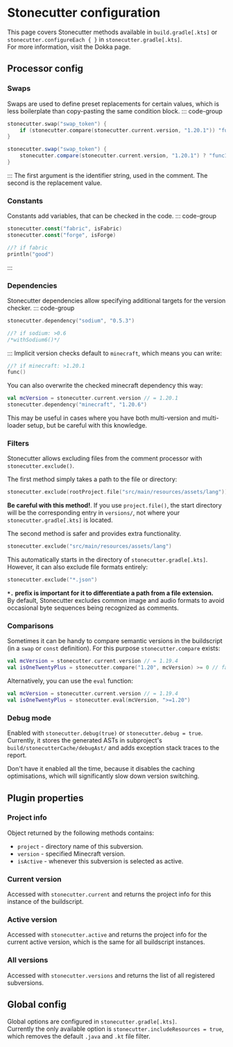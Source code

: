 # Stonecutter configuration
This page covers Stonecutter methods available in `build.gradle[.kts]` or `stonecutter.configureEach { }` in `stonecutter.gradle[.kts]`.  
For more information, visit the Dokka page.

## Processor config
### Swaps
Swaps are used to define preset replacements for certain values, 
which is less boilerplate than copy-pasting the same condition block.
::: code-group
```kotlin [build.gradle.kts]
stonecutter.swap("swap_token") {
    if (stonecutter.compare(stonecutter.current.version, "1.20.1")) "func1()" else "func2()"
}
```

```groovy [build.gradle]
stonecutter.swap("swap_token") {
    stonecutter.compare(stonecutter.current.version, "1.20.1") ? "func1()" : "func2()"
}
```
:::
The first argument is the identifier string, used in the comment. 
The second is the replacement value.

### Constants
Constants add variables, that can be checked in the code.
::: code-group
```kotlin [build.gradle[.kts]]
stonecutter.const("fabric", isFabric)
stonecutter.const("forge", isForge)
```
```kotlin [code.kt]
//? if fabric
println("good")
```
:::

### Dependencies
Stonecutter dependencies allow specifying additional targets for the version checker.
::: code-group
```kotlin [build.gradle[.kts]]
stonecutter.dependency("sodium", "0.5.3")
```
```kotlin [code.kt]
//? if sodium: >0.6
/*withSodium6()*/
```
:::
Implicit version checks default to `minecraft`, which means you can write:
```kotlin [code.kt]
//? if minecraft: >1.20.1
func()
```
You can also overwrite the checked minecraft dependency this way:
```kotlin [build.gradle[.kts]]
val mcVersion = stonecutter.current.version // = 1.20.1
stonecutter.dependency("minecraft", "1.20.6")
```
This may be useful in cases where you have both multi-version and multi-loader setup, but be careful with this knowledge.

### Filters
Stonecutter allows excluding files from the comment processor with `stonecutter.exclude()`.

The first method simply takes a path to the file or directory:
```kotlin [build.gradle[.kts]]
stonecutter.exclude(rootProject.file("src/main/resources/assets/lang"))
```
**Be careful with this method!**. If you use `project.file()`, the start directory will be the corresponding entry in `versions/`, 
not where your `stonecutter.gradle[.kts]` is located.

The second method is safer and provides extra functionality.
```kotlin [build.gradle[.kts]]
stonecutter.exclude("src/main/resources/assets/lang")
```
This automatically starts in the directory of `stonecutter.gradle[.kts]`. However, it can also exclude file formats entirely:
```kotlin [build.gradle[.kts]]
stonecutter.exclude("*.json")
```
**`*.` prefix is important for it to differentiate a path from a file extension.**  
By default, Stonecutter excludes common image and audio formats to avoid occasional byte sequences being recognized as comments.

### Comparisons
Sometimes it can be handy to compare semantic versions in the buildscript (in a `swap` or `const` definition).
For this purpose `stonecutter.compare` exists:
```kotlin
val mcVersion = stonecutter.current.version // = 1.19.4
val isOneTwentyPlus = stonecutter.compare("1.20", mcVersion) >= 0 // false
```

Alternatively, you can use the `eval` function:
```kotlin
val mcVersion = stonecutter.current.version // = 1.19.4
val isOneTwentyPlus = stonecutter.eval(mcVersion, ">=1.20")
```

### Debug mode
Enabled with `stonecutter.debug(true)` or `stonecutter.debug = true`.  
Currently, it stores the generated ASTs in subproject's `build/stonecutterCache/debugAst/` 
and adds exception stack traces to the report.

Don't have it enabled all the time, because it disables the caching optimisations, 
which will significantly slow down version switching.

## Plugin properties
### Project info
Object returned by the following methods contains:
- `project` - directory name of this subversion.
- `version` - specified Minecraft version.
- `isActive` - whenever this subversion is selected as active.

### Current version
Accessed with `stonecutter.current` and returns the project info for this instance of the buildscript.

### Active version
Accessed with `stonecutter.active` and returns the project info for the current active version, 
which is the same for all buildscript instances.

### All versions
Accessed with `stonecutter.versions` and returns the list of all registered subversions.

## Global config
Global options are configured in `stonecutter.gradle[.kts]`.  
Currently the only available option is `stonecutter.includeResources = true`, 
which removes the default `.java` and `.kt` file filter.